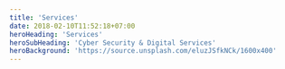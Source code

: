 ```yaml
---
title: 'Services'
date: 2018-02-10T11:52:18+07:00
heroHeading: 'Services'
heroSubHeading: 'Cyber Security & Digital Services'
heroBackground: 'https://source.unsplash.com/eluzJSfkNCk/1600x400'
---
```

